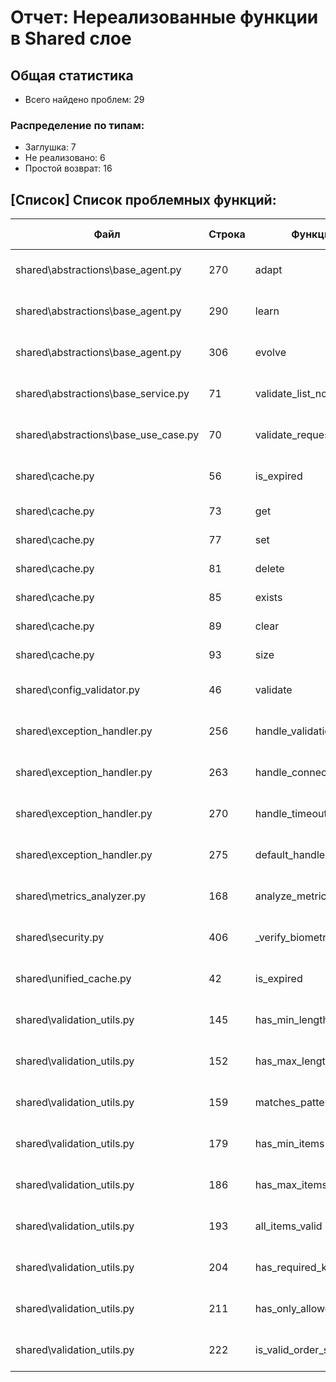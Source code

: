 # Отчет: Нереализованные функции в Shared слое
## Общая статистика
- Всего найдено проблем: 29
### Распределение по типам:
- Заглушка: 7
- Не реализовано: 6
- Простой возврат: 16

## [Список] Список проблемных функций:

| Файл | Строка | Функция | Класс | Тип проблемы | Описание |
|------|--------|---------|-------|--------------|----------|
| shared\abstractions\base_agent.py | 270 | adapt | - | Заглушка | Функция содержит комментарий: Базовая реализация |
| shared\abstractions\base_agent.py | 290 | learn | - | Заглушка | Функция содержит комментарий: Базовая реализация |
| shared\abstractions\base_agent.py | 306 | evolve | - | Заглушка | Функция содержит комментарий: Базовая реализация |
| shared\abstractions\base_service.py | 71 | validate_list_not_empty | - | Простой возврат | Функция возвращает return True |
| shared\abstractions\base_use_case.py | 70 | validate_request | - | Заглушка | Функция содержит комментарий: Базовая реализация |
| shared\cache.py | 56 | is_expired | - | Простой возврат | Функция возвращает return False |
| shared\cache.py | 73 | get | - | Не реализовано | Функция вызывает NotImplementedError |
| shared\cache.py | 77 | set | - | Не реализовано | Функция вызывает NotImplementedError |
| shared\cache.py | 81 | delete | - | Не реализовано | Функция вызывает NotImplementedError |
| shared\cache.py | 85 | exists | - | Не реализовано | Функция вызывает NotImplementedError |
| shared\cache.py | 89 | clear | - | Не реализовано | Функция вызывает NotImplementedError |
| shared\cache.py | 93 | size | - | Не реализовано | Функция вызывает NotImplementedError |
| shared\config_validator.py | 46 | validate | - | Заглушка | Функция содержит комментарий: Базовая реализация |
| shared\exception_handler.py | 256 | handle_validation_error | - | Простой возврат | Функция возвращает return None |
| shared\exception_handler.py | 263 | handle_connection_error | - | Простой возврат | Функция возвращает return None |
| shared\exception_handler.py | 270 | handle_timeout_error | - | Простой возврат | Функция возвращает return None |
| shared\exception_handler.py | 275 | default_handler | - | Простой возврат | Функция возвращает return None |
| shared\metrics_analyzer.py | 168 | analyze_metric | - | Заглушка | Функция содержит комментарий: Базовая реализация |
| shared\security.py | 406 | _verify_biometric | - | Заглушка | Функция содержит комментарий: Простая реализация |
| shared\unified_cache.py | 42 | is_expired | - | Простой возврат | Функция возвращает return False |
| shared\validation_utils.py | 145 | has_min_length | - | Простой возврат | Функция возвращает return False |
| shared\validation_utils.py | 152 | has_max_length | - | Простой возврат | Функция возвращает return False |
| shared\validation_utils.py | 159 | matches_pattern | - | Простой возврат | Функция возвращает return False |
| shared\validation_utils.py | 179 | has_min_items | - | Простой возврат | Функция возвращает return False |
| shared\validation_utils.py | 186 | has_max_items | - | Простой возврат | Функция возвращает return False |
| shared\validation_utils.py | 193 | all_items_valid | - | Простой возврат | Функция возвращает return False |
| shared\validation_utils.py | 204 | has_required_keys | - | Простой возврат | Функция возвращает return False |
| shared\validation_utils.py | 211 | has_only_allowed_keys | - | Простой возврат | Функция возвращает return False |
| shared\validation_utils.py | 222 | is_valid_order_side | - | Простой возврат | Функция возвращает return False |